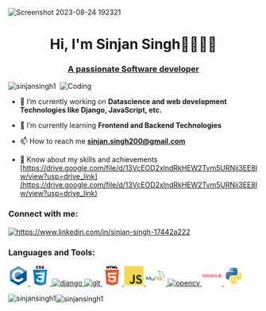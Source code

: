 
![Screenshot 2023-08-24 192321](https://github.com/SinjanSingh1/SinjanSingh1/assets/112745250/ee601b60-6479-4c6f-adb3-a3117a0eb79b)



<h1 align="center">Hi, I'm Sinjan Singh👋👩🏻‍💻</h1>
<u><h3 align="center">A passionate Software developer</h3></u>
<img align="right" alt="Coding" width="400" src="https://encrypted-tbn0.gstatic.com/images?q=tbn:ANd9GcT1GqxpTEIQC9M2BXOiIc-F2pKrpWV1ycHxGw&usqp=CAU">

<p align="left"> <img src="https://komarev.com/ghpvc/?username=sinjansingh1&label=Profile%20views&color=0e75b6&style=flat" alt="sinjansingh1" /> </p>

- 🔭 I’m currently working on **Datascience and web development Technologies like Django, JavaScript, etc.**

- 🌱 I’m currently learning **Frontend and Backend Technologies**

- 📫 How to reach me **sinjan.singh200@gmail.com**

- 📄 Know about my skills and achievements [https://drive.google.com/file/d/13VcEOD2xlndRkHEW2Tvm5URNij3EE8lw/view?usp=drive_link](https://drive.google.com/file/d/13VcEOD2xlndRkHEW2Tvm5URNij3EE8lw/view?usp=drive_link)

<h3 align="left">Connect with me:</h3>
<p align="left">
<a href="https://linkedin.com/in/https://www.linkedin.com/in/sinjan-singh-17442a222" target="blank"><img align="center" src="https://raw.githubusercontent.com/rahuldkjain/github-profile-readme-generator/master/src/images/icons/Social/linked-in-alt.svg" alt="https://www.linkedin.com/in/sinjan-singh-17442a222" height="30" width="40" /></a>
</p>

<h3 align="left">Languages and Tools:</h3>
<p align="left"> <a href="https://www.cprogramming.com/" target="_blank" rel="noreferrer"> <img src="https://raw.githubusercontent.com/devicons/devicon/master/icons/c/c-original.svg" alt="c" width="40" height="40"/> </a> <a href="https://www.w3schools.com/css/" target="_blank" rel="noreferrer"> <img src="https://raw.githubusercontent.com/devicons/devicon/master/icons/css3/css3-original-wordmark.svg" alt="css3" width="40" height="40"/> </a> <a href="https://www.djangoproject.com/" target="_blank" rel="noreferrer"> <img src="https://cdn.worldvectorlogo.com/logos/django.svg" alt="django" width="40" height="40"/> </a> <a href="https://git-scm.com/" target="_blank" rel="noreferrer"> <img src="https://www.vectorlogo.zone/logos/git-scm/git-scm-icon.svg" alt="git" width="40" height="40"/> </a> <a href="https://www.w3.org/html/" target="_blank" rel="noreferrer"> <img src="https://raw.githubusercontent.com/devicons/devicon/master/icons/html5/html5-original-wordmark.svg" alt="html5" width="40" height="40"/> </a> <a href="https://developer.mozilla.org/en-US/docs/Web/JavaScript" target="_blank" rel="noreferrer"> <img src="https://raw.githubusercontent.com/devicons/devicon/master/icons/javascript/javascript-original.svg" alt="javascript" width="40" height="40"/> </a> <a href="https://www.mysql.com/" target="_blank" rel="noreferrer"> <img src="https://raw.githubusercontent.com/devicons/devicon/master/icons/mysql/mysql-original-wordmark.svg" alt="mysql" width="40" height="40"/> </a> <a href="https://opencv.org/" target="_blank" rel="noreferrer"> <img src="https://www.vectorlogo.zone/logos/opencv/opencv-icon.svg" alt="opencv" width="40" height="40"/> </a> <a href="https://www.oracle.com/" target="_blank" rel="noreferrer"> <img src="https://raw.githubusercontent.com/devicons/devicon/master/icons/oracle/oracle-original.svg" alt="oracle" width="40" height="40"/> </a> <a href="https://www.python.org" target="_blank" rel="noreferrer"> <img src="https://raw.githubusercontent.com/devicons/devicon/master/icons/python/python-original.svg" alt="python" width="40" height="40"/> </a> </p>

<p><img align="left" src="https://github-readme-stats.vercel.app/api/top-langs?username=sinjansingh1&show_icons=true&locale=en&layout=compact" alt="sinjansingh1" /></p>

<p><img align="center" src="https://github-readme-streak-stats.herokuapp.com/?user=sinjansingh1&" alt="sinjansingh1" /></p>
